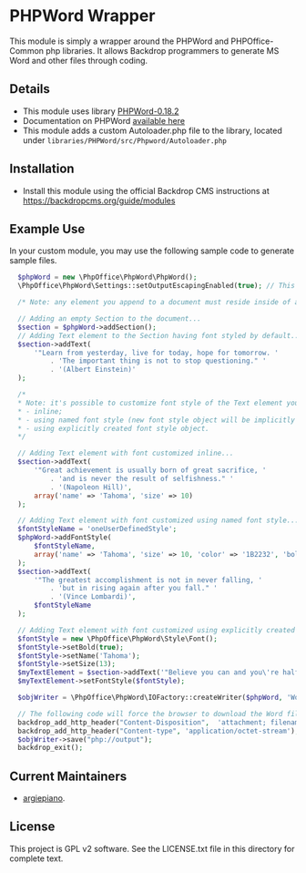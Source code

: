 # PHPWord Wrapper

This module is simply a wrapper around the PHPWord and PHPOffice-Common php libraries. It allows Backdrop programmers to generate MS Word and other files through coding.

## Details
* This module uses library [PHPWord-0.18.2](https://github.com/PHPOffice/PHPWord/releases/tag/0.18.2)
* Documentation on PHPWord [available here](https://phpword.readthedocs.io/en/latest/)
* This module adds a custom Autoloader.php file to the library, located under `libraries/PHPWord/src/Phpword/Autoloader.php`

## Installation

  - Install this module using the official Backdrop CMS instructions at
https://backdropcms.org/guide/modules

## Example Use

In your custom module, you may use the following sample code to generate sample files.

```php
  $phpWord = new \PhpOffice\PhpWord\PhpWord();
  \PhpOffice\PhpWord\Settings::setOutputEscapingEnabled(true); // This automatically escapes ampersands etc.

  /* Note: any element you append to a document must reside inside of a Section. */

  // Adding an empty Section to the document...
  $section = $phpWord->addSection();
  // Adding Text element to the Section having font styled by default...
  $section->addText(
      '"Learn from yesterday, live for today, hope for tomorrow. '
          . 'The important thing is not to stop questioning." '
          . '(Albert Einstein)'
  );

  /*
  * Note: it's possible to customize font style of the Text element you add in three ways:
  * - inline;
  * - using named font style (new font style object will be implicitly created);
  * - using explicitly created font style object.
  */

  // Adding Text element with font customized inline...
  $section->addText(
      '"Great achievement is usually born of great sacrifice, '
          . 'and is never the result of selfishness." '
          . '(Napoleon Hill)',
      array('name' => 'Tahoma', 'size' => 10)
  );

  // Adding Text element with font customized using named font style...
  $fontStyleName = 'oneUserDefinedStyle';
  $phpWord->addFontStyle(
      $fontStyleName,
      array('name' => 'Tahoma', 'size' => 10, 'color' => '1B2232', 'bold' => true)
  );
  $section->addText(
      '"The greatest accomplishment is not in never falling, '
          . 'but in rising again after you fall." '
          . '(Vince Lombardi)',
      $fontStyleName
  );

  // Adding Text element with font customized using explicitly created font style object...
  $fontStyle = new \PhpOffice\PhpWord\Style\Font();
  $fontStyle->setBold(true);
  $fontStyle->setName('Tahoma');
  $fontStyle->setSize(13);
  $myTextElement = $section->addText('"Believe you can and you\'re halfway there." (Theodor Roosevelt)');
  $myTextElement->setFontStyle($fontStyle);

  $objWriter = \PhpOffice\PhpWord\IOFactory::createWriter($phpWord, 'Word2007', $download = true);

  // The following code will force the browser to download the Word file
  backdrop_add_http_header("Content-Disposition",  'attachment; filename="myFile.docx"');
  backdrop_add_http_header("Content-type", 'application/octet-stream');
  $objWriter->save("php://output");
  backdrop_exit();
```

Current Maintainers
-------------------

- [argiepiano](https://github.com/argiepiano).

License
-------

This project is GPL v2 software. 
See the LICENSE.txt file in this directory for complete text.

